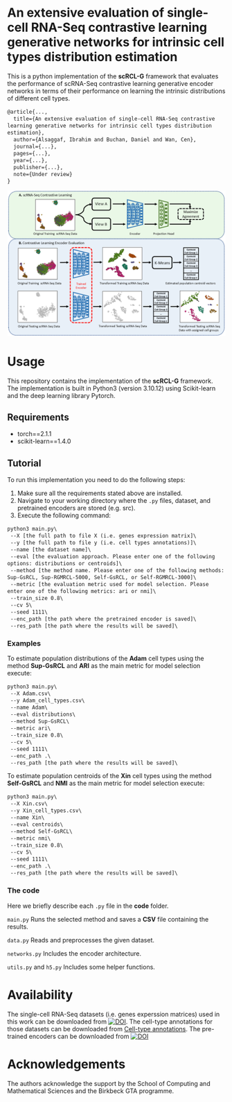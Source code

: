 # An extensive evaluation of single-cell RNA-Seq contrastive learning generative networks for intrinsic cell types distribution estimation
This is a python implementation of the **scRCL-G** framework that evaluates the performance of scRNA-Seq contrastive learning generative encoder networks in terms of their performance on learning the intrinsic distributions of different cell types.
```
@article{...,
  title={An extensive evaluation of single-cell RNA-Seq contrastive learning generative networks for intrinsic cell types distribution estimation},
  author={Alsaggaf, Ibrahim and Buchan, Daniel and Wan, Cen},
  journal={...},
  pages={...},
  year={...},
  publisher={...},
  note={Under review}
}
```

<p align="center">
  <img src="images/Flowchart.png" width="700" title="AF-RCL flow-chart">
</p>


# Usage
This repository contains the implementation of the **scRCL-G** framework. The implementation is built in Python3 (version 3.10.12) using Scikit-learn and the deep learning library Pytorch. 

## Requirements
- torch==2.1.1
- scikit-learn==1.4.0

## Tutorial
To run this implementation you need to do the following steps:
1. Make sure all the requirements stated above are installed.
2. Navigate to your working directory where the `.py` files, dataset, and pretrained encoders are stored (e.g. src).
3. Execute the following command:

```
python3 main.py\
 --X [the full path to file X (i.e. genes expression matrix]\
 --y [the full path to file y (i.e. cell types annotations)]\
 --name [the dataset name]\
 --eval [the evaluation approach. Please enter one of the following options: distributions or centroids]\
 --method [the method name. Please enter one of the following methods: Sup-GsRCL, Sup-RGMRCL-5000, Self-GsRCL, or Self-RGMRCL-3000]\
 --metric [the evaluation metric used for model selection. Please enter one of the following metrics: ari or nmi]\
 --train_size 0.8\
 --cv 5\
 --seed 1111\
 --enc_path [the path where the pretrained encoder is saved]\
 --res_path [the path where the results will be saved]\
```

### Examples
To estimate population distributions of the **Adam** cell types using the method **Sup-GsRCL** and **ARI** as the main metric for model selection execute:
```
python3 main.py\
 --X Adam.csv\
 --y Adam_cell_types.csv\
 --name Adam\
 --eval distributions\
 --method Sup-GsRCL\
 --metric ari\
 --train_size 0.8\
 --cv 5\
 --seed 1111\
 --enc_path .\
 --res_path [the path where the results will be saved]\
```

To estimate population centroids of the **Xin** cell types using the method **Self-GsRCL** and **NMI** as the main metric for model selection execute:
```
python3 main.py\
 --X Xin.csv\
 --y Xin_cell_types.csv\
 --name Xin\
 --eval centroids\
 --method Self-GsRCL\
 --metric nmi\
 --train_size 0.8\
 --cv 5\
 --seed 1111\
 --enc_path .\
 --res_path [the path where the results will be saved]\
```

### The code
Here we briefly describe each `.py` file in the **code** folder.

`main.py` Runs the selected method and saves a **CSV** file containing the results.

`data.py` Reads and preprocesses the given dataset.

`networks.py` Includes the encoder architecture.

`utils.py` and `h5.py` Includes some helper functions.

# Availability
The single-cell RNA-Seq datasets (i.e. genes experssion matrices) used in this work can be downloaded from [![DOI](https://zenodo.org/badge/DOI/10.5281/zenodo.8087611.svg)](https://doi.org/10.5281/zenodo.8087611). The cell-type annotations for those datasets can be downloaded from [Cell-type annotations](https://github.com/ibrahimsaggaf/AFRCL/tree/main/Cell-type%20annotations). The pre-trained encoders can be downloaded from [![DOI](https://zenodo.org/badge/DOI/10.5281/zenodo.15121502.svg)](https://doi.org/10.5281/zenodo.15121502)

# Acknowledgements
The authors acknowledge the support by the School of Computing and Mathematical Sciences and the Birkbeck GTA programme.

